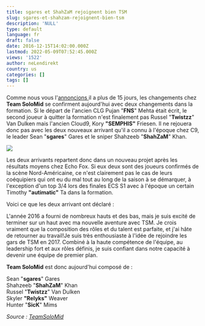 ```yaml
---
title: sgares et ShahZaM rejoignent bien TSM
slug: sgares-et-shahzam-rejoignent-bien-tsm
description: 'NULL'
type: default
language: fr
draft: false
date: 2016-12-15T14:02:00.000Z
lastmod: 2022-05-09T07:52:45.000Z
views: '1522'
author: neLendirekt
country: us
categories: []
tags: []
---
```

Comme nous vous l'[annoncions ](https:///fr/flash/sgares-et-shahzam-vers-tsm/115)il a plus de 15 jours, les changements chez **Team SoloMid** se confirment aujourd'hui avec deux changements dans la formation. Si le départ de l'ancien CLG Pujan "**FNS**" Mehta était écrit, le second joueur à quitter la formation n'est finalement pas Russel "**Twistzz**" Van Dulken mais l'ancien Cloud9, Kory **"SEMPHIS"** Friesen. Il ne rejouera donc pas avec les deux nouveaux arrivant qu'il a connu à l'époque chez C9, le leader Sean "**sgares**" Gares et le sniper Shahzeeb "**ShahZaM**" Khan.

![](/storage/images/5852a196952b6_sgares-at-esea-season-22-global-challengejpeg.jpeg)

Les deux arrivants repartent donc dans un nouveau projet après les résultats moyens chez Echo Fox. Si eux deux sont des joueurs confirmés de la scène Nord-Américaine, ce n'est clairement pas le cas de leurs coéquipiers qui ont eu du mal tout au long de la saison à se démarquer, à l'exception d'un top 3/4 lors des finales ECS S1 avec à l'époque un certain Timothy **"autimatic"** Ta dans la formation.

Voici ce que les deux arrivant ont déclaré :

L'année 2016 a fourni de nombreux hauts et des bas, mais je suis excité de terminer sur un haut avec ma nouvelle aventure avec TSM. Je crois vraiment que la composition des rôles et du talent est parfaite, et j'ai hâte de retourner au travail!Je suis très enthousiaste à l'idée de rejoindre les gars de TSM en 2017\. Combiné à la haute compétence de l'équipe, au leadership fort et aux rôles définis, je suis confiant dans notre capacité à devenir une équipe de premier plan. 

**Team SoloMid** est donc aujourd'hui composé de :

Sean "**sgares**" Gares  
Shahzeeb "**ShahZaM**" Khan  
Russel "**Twistzz**" Van Dulken  
Skyler **"Relyks"** Weaver  
Hunter "**SicK**" Mims

_Source : [TeamSoloMid](http://tsm.gg/news/tsm-csgo-roster-update)_
